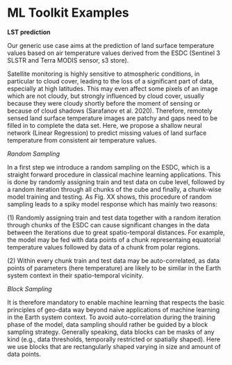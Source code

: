 # ML Toolkit Examples

**LST prediction**

Our generic use case aims at the prediction of land surface temperature values based on air temperature values derived from the ESDC 
(Sentinel 3 SLSTR and Terra MODIS sensor, s3 store). 

Satellite monitoring is highly sensitive to atmospheric conditions, in particular to cloud cover, leading to the loss of a significant 
part of data, especially at high latitudes. This may even affect some pixels of an image which are not cloudy, but strongly influenced 
by cloud cover, usually because they were cloudy shortly before the moment of sensing or because of cloud shadows (Sarafanov et al. 2020).
Therefore, remotely sensed land surface temperature images are patchy and gaps need to be filled in to complete the data set. 
Here, we propose a shallow neural network (Linear Regression) to predict missing values of land surface temperature from consistent air 
temperature values.

_Random Sampling_

In a first step we introduce a random sampling on the ESDC, which is a straight forward procedure in classical machine learning applications. This is done by randomly assigning train and test data on cube level, followed by a random iteration through all chunks of the cube and finally, a chunk-wise model training and testing. As Fig. XX shows, this procedure of random sampling leads to a spiky model response which has mainly two reasons:

(1) Randomly assigning train and test data together with a random iteration through chunks of the ESDC can cause significant changes in the data between the iterations due to great spatio-temporal distances. For example, the model may be fed with data points of a chunk representaing equatorial temperature values followed by data of a chunk from polar regions.

(2) Within every chunk train and test data may be auto-correlated, as data points of parameters (here temperature) are likely to be similar in the Earth system context in their spatio-temporal vicinity.

_Block Sampling_

It is therefore mandatory to enable machine learning that respects the basic principles of geo-data way beyond naive applications of machine learning in the Earth system context. To avoid auto-correlation during the training phase of the model, data sampling should rather be guided by a block sampling strategy. Generally speaking, data blocks can be masks of any kind (e.g., data thresholds, temporally restricted or spatially shaped). Here we use blocks that are rectangularly shaped varying in size and amount of data points.


